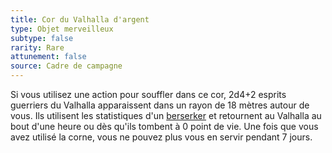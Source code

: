 ```yaml
---
title: Cor du Valhalla d'argent
type: Objet merveilleux
subtype: false
rarity: Rare
attunement: false
source: Cadre de campagne
---
```

Si vous utilisez une action pour souffler dans ce cor, 2d4+2 esprits guerriers du Valhalla apparaissent dans un rayon de 18 mètres autour de vous. Ils utilisent les statistiques d'un [berserker](/bestiaire/berserker/) et retournent au Valhalla au bout d'une heure ou dès qu'ils tombent à 0 point de vie. Une fois que vous avez utilisé la corne, vous ne pouvez plus vous en servir pendant 7 jours.
